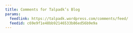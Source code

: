 ```yaml
---
title: Comments for Talpadk’s Blog
params:
  feedlink: https://talpadk.wordpress.com/comments/feed/
  feedid: c69e9f1e48bb92146533b86ed56b9e9a
---
```

